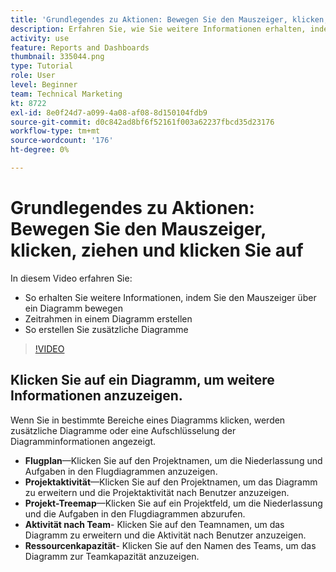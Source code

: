 ```yaml
---
title: 'Grundlegendes zu Aktionen: Bewegen Sie den Mauszeiger, klicken, ziehen und klicken Sie auf'
description: Erfahren Sie, wie Sie weitere Informationen erhalten, indem Sie den Mauszeiger über ein Diagramm bewegen, einen Zeitrahmen für ein Diagramm erstellen und zusätzliche Diagramme erstellen, und zwar alles in [!DNL  Workfront].
activity: use
feature: Reports and Dashboards
thumbnail: 335044.png
type: Tutorial
role: User
level: Beginner
team: Technical Marketing
kt: 8722
exl-id: 8e0f24d7-a099-4a08-af08-8d150104fdb9
source-git-commit: d0c842ad8bf6f52161f003a62237fbcd35d23176
workflow-type: tm+mt
source-wordcount: '176'
ht-degree: 0%

---
```


# Grundlegendes zu Aktionen: Bewegen Sie den Mauszeiger, klicken, ziehen und klicken Sie auf

In diesem Video erfahren Sie:

* So erhalten Sie weitere Informationen, indem Sie den Mauszeiger über ein Diagramm bewegen
* Zeitrahmen in einem Diagramm erstellen
* So erstellen Sie zusätzliche Diagramme

>[!VIDEO](https://video.tv.adobe.com/v/335044/?quality=12)

## Klicken Sie auf ein Diagramm, um weitere Informationen anzuzeigen.

Wenn Sie in bestimmte Bereiche eines Diagramms klicken, werden zusätzliche Diagramme oder eine Aufschlüsselung der Diagramminformationen angezeigt.

* **Flugplan**—Klicken Sie auf den Projektnamen, um die Niederlassung und Aufgaben in den Flugdiagrammen anzuzeigen.
* **Projektaktivität**—Klicken Sie auf den Projektnamen, um das Diagramm zu erweitern und die Projektaktivität nach Benutzer anzuzeigen.
* **Projekt-Treemap**—Klicken Sie auf ein Projektfeld, um die Niederlassung und die Aufgaben in den Flugdiagrammen abzurufen.
* **Aktivität nach Team**- Klicken Sie auf den Teamnamen, um das Diagramm zu erweitern und die Aktivität nach Benutzer anzuzeigen.
* **Ressourcenkapazität**- Klicken Sie auf den Namen des Teams, um das Diagramm zur Teamkapazität anzuzeigen.
